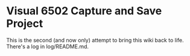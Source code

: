 # Visual 6502 Capture and Save Project

This is the second (and now only) attempt to bring this wiki back to life. There's a log in log/README.md.


